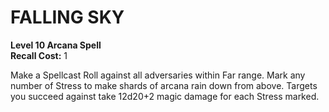 # FALLING SKY

**Level 10 Arcana Spell**  
**Recall Cost:** 1

Make a Spellcast Roll against all adversaries within Far range. Mark any number of Stress to make shards of arcana rain down from above. Targets you succeed against take 12d20+2 magic damage for each Stress marked.